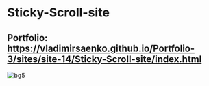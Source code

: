 # Sticky-Scroll-site

## Portfolio: https://vladimirsaenko.github.io/Portfolio-3/sites/site-14/Sticky-Scroll-site/index.html

![bg5](https://user-images.githubusercontent.com/56477695/170067146-541dfc5e-949a-474d-a900-1272c905bca0.jpg)

